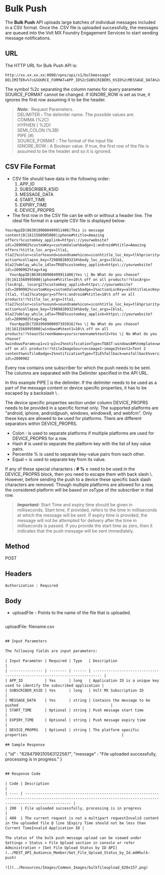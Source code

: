 
# Bulk Push

The **Bulk Push** API uploads large batches of individual messages included in a CSV format. Once the .CSV file is uploaded successfully, the messages are queued into the Volt MX Foundry Engagement Services to start sending message notifications.

## **URL**

The HTTP URL for Bulk Push API is:

```
http://xx.xx.xx.xx:8080/vpns/api/v1/bulkmessage?DELIMITER=%7c&SOURCE_FORMAT=APP_ID%2cSUBSCRIBERS_KSID%2cMESSAGE_DATA%2cSTART_TIME%2cEXPIRY_TIME%2cDEVICE_PROPRS&IGNORE_ROW=false"
```

The symbol %2c separating the column names for query parameter SOURCE_FORMAT cannot be changed. If IGNORE_ROW is set as true, it ignores the first row assuming it to be the header.

> **_Note:_**  Request Parameters.  
> DELIMITER **:** The delimiter name. The possible values are:  
> COMMA (%2C)  
> HYPHEN ( %2D)  
> SEMI_COLON (%3B)  
> PIPE (#)  
> SOURCE_FORMAT **:** The format of the input file  
> IGNORE_ROW **:** A Boolean value. If true, the first row of the file is assumed to be the header and so it is ignored.

## CSV File Format

- CSV file should have data in the following order:
  1.  APP_ID
  2.  SUBSCRIBER_KSID
  3.  MESSAGE_DATA
  4.  START_TIME
  5.  EXPIRY_TIME
  6.  DEVICE_PROPRS
- The first row in the CSV file can be with or without a header line. The ideal file format in a sample CSV file is displayed below:
```
YourAppID|8630109080499911406|This is message content|0|1611568995000|iphone#%title=Amazing offers!%customkey_applink=https\://yourwebsite?id\=2890902%customKey=customValue%badge=1:android#%title=Amazing offers!%title_loc_args=[tla1, tla2]%color=color%sound=soundname%icon=icon%title_loc_key=tlk%priority=high%click_action=onclick action%collapse_key=7298982893234%body_loc_args=[bla1, bla2]%delay_while_idle=TRUE%customkey_applink=https\://yourwebsite?id\=2890902%tag=tag
  YourAppID|8630100908499911406|Yes \| No What do you choose? |0|1611568995000|iphone#%title=10\% off on all products!!%locArgs=[locArg1, locarg2]%customkey_applink=https\://yourwebsite?id\=2890902%customKey=customValue%badge=1%actionLocKey=alk%titleLocKey=Play!%sound=soundname%launchImage=launchimage.jpg%locKey=alk2%titleLocArgs=[tla1, tla2]%category=offers:android#%title=10\% off on all products!!%title_loc_args=[tla1, tla2]%color=color%sound=soundname%icon=icon%title_loc_key=tlk%priority=high%click_action=click action%collapse_key=7298982893234%body_loc_args=[bla1, bla2]%delay_while_idle=TRUE%customkey_applink=https\://yourwebsite?id\=2890902%tag=tag
  YourAppID|7201994900097393916|Yes \| No What do you choose?|0|1611568995000|windows#%text1=10\% off on all products!!%toastScreenName=yourscreenname%text2=Yes \| No What do you choose?%windowsParams=p1=v1~p2=v2%notificationType=TOAST:windows8#%template=wnsTemplate%tileTextValue=text1~text2%text1=10\% off on all products!!%tileImageSource=image1~image2%text2=Text 2 content%wnsTileBadge=1%notificationType=TILE%fallback=wnsfallback%version=2.1:blackberry#customkey_applink=https\://yourwebsite?id\=2890902

  ```

  Every row contains one subscriber for which the push needs to be sent. The columns are separated with the Delimiter specified in the API URL.

  In this example PIPE | is the delimiter. If the delimiter needs to be used as a part of the message content or device specific properties, it has to be escaped by a backslash \\ .

  The device specific properties section under column DEVICE_PROPRS needs to be provided in a specific format only. The supported platforms are "android, iphone, androidjpush, windows, windows8, and webfcm". Only these keys are allowed to be used for platforms. There are different separators within DEVICE_PROPRS.

  - Colon : is used to separate platforms if multiple platforms are used for DEVICE_PROPRS for a row.
  - Hash # is used to separate the platform key with the list of key value pairs.
  - Percentile % is used to separate key-value pairs from each other.
  - Equal = is used to separate key from its value.

  If any of these special characters **: # % =** need to be used in the DEVICE_PROPRS block, then you need to escape them with back slash \\. However, before sending the push to a device these specific back slash characters are removed. Though multiple platforms are allowed for a row, the considered platform will be based on osType of the subscriber in that row.

  > **_Important:_** Start Time and expiry time should be given in milliseconds. Start time, if provided, refers to the time in milliseconds at which the message will be sent. If expiry time is provided, the message will not be attempted for delivery after the time in milliseconds is passed. If you provide the start time as zero, then it indicates that the push message will be sent immediately.

## Method

POST

## Headers

```
Authorization : Required
```

## Body

- uploadFile - Points to the name of the file that is uploaded.
  ```
uploadFile: filename.csv
  ```

## Input Parameters

The following fields are input parameters:

| Input Parameter | Required | Type   | Description                                                                |
| --------------- | -------- | ------ | -------------------------------------------------------------------------- |
| APP_ID          | Yes      | long   | Application ID is a unique key used to identify the subscribed application |
| SUBSCRIBER_KSID | Yes      | long   | Volt MX Subscription ID                                                    |
| MESSAGE_DATA    | Yes      | string | Contains the message to be pushed                                          |
| START_TIME      | Optional | string | Push message start time                                                    |
| EXPIRY_TIME     | Optional | string | Push message expiry time                                                   |
| DEVICE_PROPRS   | Optional | string | The platform specific properties                                           |

## Sample Response

```
{
"id" : "6284799310563122587",
"message" : "File uploaded successfully, processing is in progress."
}
```

## Response Code

| Code | Description                                                                                                                                                       |
| ---- | ----------------------------------------------------------------------------------------------------------------------------------------------------------------- |
| 200  | File uploaded successfully, processing is in progress                                                                                                             |
| 400  | The current request is not a multipart requestInvalid content in the uploaded file @ line 1Expiry Time should not be less than Current TimeInvalid Application ID |

The status of the bulk push message upload can be viewed under Settings > Status > File Upload section in console or refer Administration > [Get File Upload Status by ID API](../REST_API_Audience_Member/Get_File_Upload_Status_by_Id.md#bulk-push)

![](../Resources/Images/Common_Images/bulkfileupload_620x157.png)
